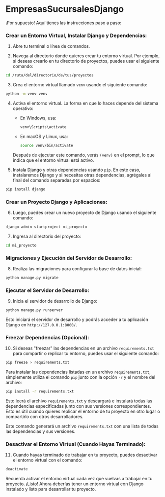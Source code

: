 # EmpresasSucursalesDjango
 
¡Por supuesto! Aquí tienes las instrucciones paso a paso:

### Crear un Entorno Virtual, Instalar Django y Dependencias:

1. Abre tu terminal o línea de comandos.

2. Navega al directorio donde quieres crear tu entorno virtual. Por ejemplo, si deseas crearlo en tu directorio de proyectos, puedes usar el siguiente comando:

```bash
cd /ruta/del/directorio/de/tus/proyectos
```

3. Crea el entorno virtual llamado `venv` usando el siguiente comando:

```bash
python -m venv venv
```

4. Activa el entorno virtual. La forma en que lo haces depende del sistema operativo:

   - En Windows, usa:

     ```bash
     venv\Scripts\activate
     ```

   - En macOS y Linux, usa:

     ```bash
     source venv/bin/activate
     ```

   Después de ejecutar este comando, verás `(venv)` en el prompt, lo que indica que el entorno virtual está activo.

5. Instala Django y otras dependencias usando `pip`. En este caso, instalaremos Django y si necesitas otras dependencias, agrégales al final del comando separadas por espacios:

```bash
pip install django
```

### Crear un Proyecto Django y Aplicaciones:

6. Luego, puedes crear un nuevo proyecto de Django usando el siguiente comando:

```bash
django-admin startproject mi_proyecto
```

7. Ingresa al directorio del proyecto:

```bash
cd mi_proyecto
```

### Migraciones y Ejecución del Servidor de Desarrollo:

8. Realiza las migraciones para configurar la base de datos inicial:

```bash
python manage.py migrate
```

### Ejecutar el Servidor de Desarrollo:

9. Inicia el servidor de desarrollo de Django:

```bash
python manage.py runserver
```

Esto iniciará el servidor de desarrollo y podrás acceder a tu aplicación Django en `http://127.0.0.1:8000/`.

### Freezar Dependencias (Opcional):

10. Si deseas "freezar" las dependencias en un archivo `requirements.txt` para compartir o replicar tu entorno, puedes usar el siguiente comando:

```bash
pip freeze > requirements.txt
```
Para instalar las dependencias listadas en un archivo `requirements.txt`, simplemente utiliza el comando `pip` junto con la opción `-r` y el nombre del archivo:

```bash
pip install -r requirements.txt
```

Esto leerá el archivo `requirements.txt` y descargará e instalará todas las dependencias especificadas junto con sus versiones correspondientes. Esto es útil cuando quieres replicar el entorno de tu proyecto en otro lugar o compartirlo con otros desarrolladores.

Este comando generará un archivo `requirements.txt` con una lista de todas las dependencias y sus versiones.

### Desactivar el Entorno Virtual (Cuando Hayas Terminado):

11. Cuando hayas terminado de trabajar en tu proyecto, puedes desactivar el entorno virtual con el comando:

```bash
deactivate
```

Recuerda activar el entorno virtual cada vez que vuelvas a trabajar en tu proyecto. ¡Listo! Ahora deberías tener un entorno virtual con Django instalado y listo para desarrollar tu proyecto.